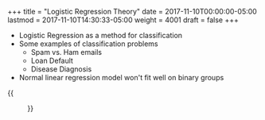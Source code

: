 +++
title = "Logistic Regression Theory"
date = 2017-11-10T00:00:00-05:00
lastmod = 2017-11-10T14:30:33-05:00
weight = 4001
draft = false
+++

-   Logistic Regression as a method for classification
-   Some examples of classification problems
    -   Spam vs. Ham emails
    -   Loan Default
    -   Disease Diagnosis
-   Normal linear regression model won't fit well on binary groups

{{<figure src="/ox-hugo/linear-regression-binary-data.png">}}
